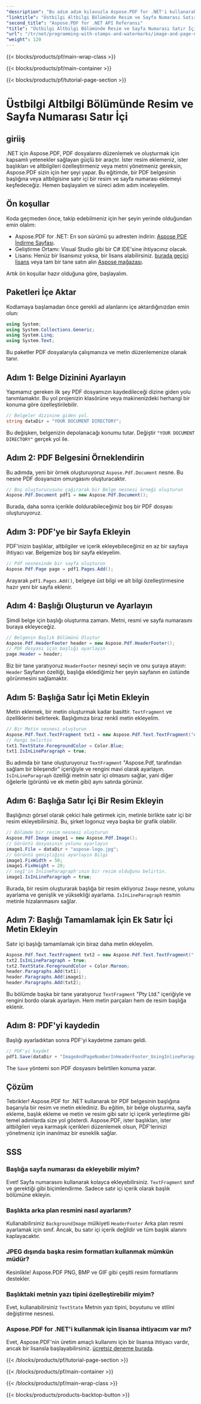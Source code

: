 ```yaml
---
"description": "Bu adım adım kılavuzla Aspose.PDF for .NET'i kullanarak PDF'nin başlık bölümüne satır içi resim ve sayfa numarasının nasıl ekleneceğini öğrenin."
"linktitle": "Üstbilgi Altbilgi Bölümünde Resim ve Sayfa Numarası Satır İçi"
"second_title": "Aspose.PDF for .NET API Referansı"
"title": "Üstbilgi Altbilgi Bölümünde Resim ve Sayfa Numarası Satır İçi"
"url": "/tr/net/programming-with-stamps-and-watermarks/image-and-page-number-in-header-footer-section-inline/"
"weight": 120
---
```


{{< blocks/products/pf/main-wrap-class >}}

{{< blocks/products/pf/main-container >}}

{{< blocks/products/pf/tutorial-page-section >}}

# Üstbilgi Altbilgi Bölümünde Resim ve Sayfa Numarası Satır İçi

## giriiş

.NET için Aspose.PDF, PDF dosyalarını düzenlemek ve oluşturmak için kapsamlı yetenekler sağlayan güçlü bir araçtır. İster resim eklemeniz, ister başlıkları ve altbilgileri özelleştirmeniz veya metni yönetmeniz gereksin, Aspose.PDF sizin için her şeyi yapar. Bu eğitimde, bir PDF belgesinin başlığına veya altbilgisine satır içi bir resim ve sayfa numarası eklemeyi keşfedeceğiz. Hemen başlayalım ve süreci adım adım inceleyelim.

## Ön koşullar

Koda geçmeden önce, takip edebilmeniz için her şeyin yerinde olduğundan emin olalım:

- Aspose.PDF for .NET: En son sürümü şu adresten indirin: [Aspose PDF İndirme Sayfası](https://releases.aspose.com/pdf/net/).
- Geliştirme Ortamı: Visual Studio gibi bir C# IDE'sine ihtiyacınız olacak.
- Lisans: Henüz bir lisansınız yoksa, bir lisans alabilirsiniz. [burada geçici lisans](https://purchase.aspose.com/temporary-license/) veya tam bir tane satın alın [Aspose mağazası](https://purchase.aspose.com/buy).

Artık ön koşullar hazır olduğuna göre, başlayalım.

## Paketleri İçe Aktar

Kodlamaya başlamadan önce gerekli ad alanlarını içe aktardığınızdan emin olun:

```csharp
using System;
using System.Collections.Generic;
using System.Linq;
using System.Text;
```

Bu paketler PDF dosyalarıyla çalışmanıza ve metin düzenlemenize olanak tanır.

## Adım 1: Belge Dizinini Ayarlayın

Yapmamız gereken ilk şey PDF dosyamızın kaydedileceği dizine giden yolu tanımlamaktır. Bu yol projenizin klasörüne veya makinenizdeki herhangi bir konuma göre özelleştirilebilir.

```csharp
// Belgeler dizinine giden yol.
string dataDir = "YOUR DOCUMENT DIRECTORY";
```

Bu değişken, belgenizin depolanacağı konumu tutar. Değiştir `"YOUR DOCUMENT DIRECTORY"` gerçek yol ile.

## Adım 2: PDF Belgesini Örneklendirin

Bu adımda, yeni bir örnek oluşturuyoruz `Aspose.Pdf.Document` nesne. Bu nesne PDF dosyanızın omurgasını oluşturacaktır.

```csharp
// Boş oluşturucusunu çağırarak bir Belge nesnesi örneği oluşturun
Aspose.Pdf.Document pdf1 = new Aspose.Pdf.Document();
```

Burada, daha sonra içerikle doldurabileceğimiz boş bir PDF dosyası oluşturuyoruz.

## Adım 3: PDF'ye bir Sayfa Ekleyin

PDF'inizin başlıklar, altbilgiler ve içerik ekleyebileceğiniz en az bir sayfaya ihtiyacı var. Belgemize boş bir sayfa ekleyelim.

```csharp
// Pdf nesnesinde bir sayfa oluşturun
Aspose.Pdf.Page page = pdf1.Pages.Add();
```

Arayarak `pdf1.Pages.Add()`, belgeye üst bilgi ve alt bilgi özelleştirmesine hazır yeni bir sayfa eklenir.

## Adım 4: Başlığı Oluşturun ve Ayarlayın

Şimdi belge için başlığı oluşturma zamanı. Metni, resmi ve sayfa numarasını buraya ekleyeceğiz.

```csharp
// Belgenin Başlık Bölümünü Oluştur
Aspose.Pdf.HeaderFooter header = new Aspose.Pdf.HeaderFooter();
// PDF dosyası için başlığı ayarlayın
page.Header = header;
```

Biz bir tane yaratıyoruz `HeaderFooter` nesneyi seçin ve onu şuraya atayın: `Header` Sayfanın özelliği, başlığa eklediğimiz her şeyin sayfanın en üstünde görünmesini sağlamaktır.

## Adım 5: Başlığa Satır İçi Metin Ekleyin

Metin eklemek, bir metin oluşturmak kadar basittir. `TextFragment` ve özelliklerini belirterek. Başlığımıza biraz renkli metin ekleyelim.

```csharp
// Bir Metin nesnesi oluşturun
Aspose.Pdf.Text.TextFragment txt1 = new Aspose.Pdf.Text.TextFragment("Aspose.Pdf is a Robust component by");
// Rengi belirtin
txt1.TextState.ForegroundColor = Color.Blue;
txt1.IsInLineParagraph = true;
```

Bu adımda bir tane oluşturuyoruz `TextFragment` "Aspose.Pdf, tarafından sağlam bir bileşendir" içeriğiyle ve rengini mavi olarak ayarlayın. `IsInLineParagraph` özelliği metnin satır içi olmasını sağlar, yani diğer öğelerle (görüntü ve ek metin gibi) aynı satırda görünür.

## Adım 6: Başlığa Satır İçi Bir Resim Ekleyin

Başlığınızı görsel olarak çekici hale getirmek için, metinle birlikte satır içi bir resim ekleyebilirsiniz. Bu, şirket logonuz veya başka bir grafik olabilir.

```csharp
// Bölümde bir resim nesnesi oluşturun
Aspose.Pdf.Image image1 = new Aspose.Pdf.Image();
// Görüntü dosyasının yolunu ayarlayın
image1.File = dataDir + "aspose-logo.jpg";
// Görüntü genişliğini ayarlayın Bilgi
image1.FixWidth = 50;
image1.FixHeight = 20;
// seg1'in InlineParagraph'ının bir resim olduğunu belirtin.
image1.IsInLineParagraph = true;
```

Burada, bir resim oluşturarak başlığa bir resim ekliyoruz `Image` nesne, yolunu ayarlama ve genişlik ve yüksekliği ayarlama. `IsInLineParagraph` resmin metinle hizalanmasını sağlar.

## Adım 7: Başlığı Tamamlamak İçin Ek Satır İçi Metin Ekleyin

Satır içi başlığı tamamlamak için biraz daha metin ekleyelim.

```csharp
Aspose.Pdf.Text.TextFragment txt2 = new Aspose.Pdf.Text.TextFragment(" Pty Ltd.");
txt2.IsInLineParagraph = true;
txt2.TextState.ForegroundColor = Color.Maroon;
header.Paragraphs.Add(txt1);
header.Paragraphs.Add(image1);
header.Paragraphs.Add(txt2);
```

Bu bölümde başka bir tane yaratıyoruz `TextFragment` "Pty Ltd." içeriğiyle ve rengini bordo olarak ayarlayın. Hem metin parçaları hem de resim başlığa eklenir.

## Adım 8: PDF'yi kaydedin

Başlığı ayarladıktan sonra PDF'yi kaydetme zamanı geldi.

```csharp
// PDF'yi kaydet
pdf1.Save(dataDir + "ImageAndPageNumberInHeaderFooter_UsingInlineParagraph_out.pdf");
```

The `Save` yöntemi son PDF dosyasını belirtilen konuma yazar.

## Çözüm

Tebrikler! Aspose.PDF for .NET kullanarak bir PDF belgesinin başlığına başarıyla bir resim ve metin eklediniz. Bu eğitim, bir belge oluşturma, sayfa ekleme, başlık ekleme ve metin ve resim gibi satır içi içerik yerleştirme gibi temel adımlarda size yol gösterdi. Aspose.PDF, ister başlıkları, ister altbilgileri veya karmaşık içerikleri düzenlemek olsun, PDF'lerinizi yönetmeniz için inanılmaz bir esneklik sağlar. 

## SSS

### Başlığa sayfa numarası da ekleyebilir miyim?
Evet! Sayfa numarasını kullanarak kolayca ekleyebilirsiniz. `TextFragment` sınıf ve gerektiği gibi biçimlendirme. Sadece satır içi içerik olarak başlık bölümüne ekleyin.

### Başlıkta arka plan resmini nasıl ayarlarım?
Kullanabilirsiniz `BackgroundImage` mülkiyeti `HeaderFooter` Arka plan resmi ayarlamak için sınıf. Ancak, bu satır içi içerik değildir ve tüm başlık alanını kaplayacaktır.

### JPEG dışında başka resim formatları kullanmak mümkün müdür?
Kesinlikle! Aspose.PDF PNG, BMP ve GIF gibi çeşitli resim formatlarını destekler.

### Başlıktaki metnin yazı tipini özelleştirebilir miyim?
Evet, kullanabilirsiniz `TextState` Metnin yazı tipini, boyutunu ve stilini değiştirme nesnesi.

### Aspose.PDF for .NET'i kullanmak için lisansa ihtiyacım var mı?
Evet, Aspose.PDF'nin üretim amaçlı kullanımı için bir lisansa ihtiyacı vardır, ancak bir lisansla başlayabilirsiniz. [ücretsiz deneme burada](https://releases.aspose.com/).

{{< /blocks/products/pf/tutorial-page-section >}}

{{< /blocks/products/pf/main-container >}}

{{< /blocks/products/pf/main-wrap-class >}}

{{< blocks/products/products-backtop-button >}}